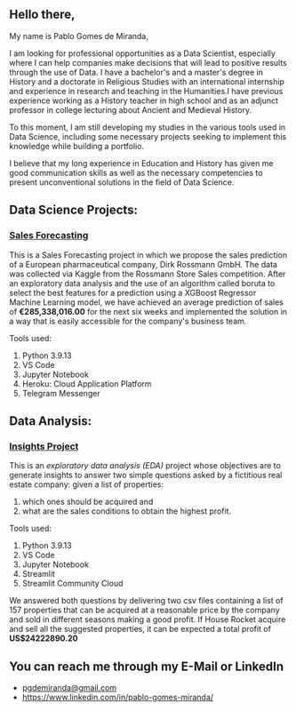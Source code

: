 ## Hello there,

My name is Pablo Gomes de Miranda, 

I am looking for professional opportunities as a Data Scientist, especially where I can help companies make decisions that will lead to positive results through the use of Data.
I have a bachelor's and a master's degree in History and a doctorate in Religious Studies with an international internship and experience in research and teaching in the Humanities.I have previous experience working as a History teacher in high school and as an adjunct professor in college lecturing about Ancient and Medieval History.

To this moment, I am still developing my studies in the various tools used in Data Science, including some necessary projects seeking to implement this knowledge while building a portfolio. 

I believe that my long experience in Education and History has given me good communication skills as well as the necessary competencies to present unconventional solutions in the field of Data Science.

## Data Science Projects:

### [Sales Forecasting](https://github.com/pgdemiranda/rossmann-sales)
This is a Sales Forecasting project in which we propose the sales prediction of a European pharmaceutical company, Dirk Rossmann GmbH. The data was collected via Kaggle from the Rossmann Store Sales competition. After an exploratory data analysis and the use of an algorithm called boruta to select the best features for a prediction using a XGBoost Regressor Machine Learning model, we have achieved an average prediction of sales of **€285,338,016.00** for the next six weeks and implemented the solution in a way that is easily accessible for the company's business team.

Tools used:
1. Python 3.9.13
2. VS Code
3. Jupyter Notebook
4. Heroku: Cloud Application Platform
5. Telegram Messenger

## Data Analysis:

### [Insights Project](https://github.com/pgdemiranda/house_rocket)
This is an *exploratory data analysis (EDA)* project whose objectives are to generate insights to answer two simple questions asked by 
a fictitious real estate company: given a list of properties:

1. which ones should be acquired and 
2. what are the sales conditions to obtain the highest profit.

Tools used:
1. Python 3.9.13
2. VS Code
3. Jupyter Notebook
4. Streamlit
5. Streamlit Community Cloud

We answered both questions by delivering two csv files containing a list of 157 properties that can be acquired at a reasonable price by the company and sold in different seasons making a good profit. If House Rocket acquire and sell all the suggested properties, it can be expected a total profit of **US$24222890.20**


## You can reach me through my E-Mail or LinkedIn
- pgdemiranda@gmail.com
- https://www.linkedin.com/in/pablo-gomes-miranda/
